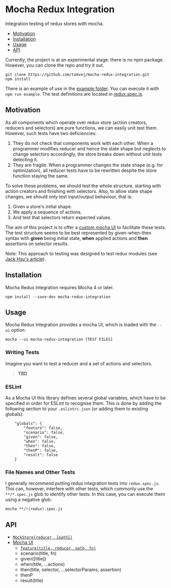 Mocha Redux Integration
=======================
Integration testing of redux stores with mocha.

* [Motivation](#motivation)
* [Installation](#installation)
* [Usage](#usage)
* [API](#api)

Currently, the project is at an experimental stage: there is no npm package. However, you can clone the repo and try it out.

```
git clone https://github.com/tomvej/mocha-redux-integration.git
npm install
```

There is an example of use in the [example folder](https://github.com/tomvej/mocha-redux-integration/blob/master/example/README.md). You can execute it with `npm run example`.
The test definitions are located in [redux.spec.js](https://github.com/tomvej/mocha-redux-integration/blob/master/example/redux.spec.js).

Motivation
----------
As all components which operate over redux store (action creators, reducers and selectors) are pure functions, we can easily unit test them. However, such tests have two deficiencies:
1. They do not check that components work with each other. When a programmer modifies reducer and hence the state shape but neglects to change selectors accordingly, the store breaks down without unit tests detecting it.
2. They are fragile. When a programmer changes the state shape (e.g. for optimization), all reducer tests have to be rewritten despite the store function staying the same.

To solve these problems, we should test the whole structure, starting with action creators and finishing with selectors. Also, to allow state shape changes, we should only test input/output behaviour, that is:
1. Given a store's initial shape.
2. We apply a sequence of actions.
3. And test that selectors return expected values.

The aim of this project is to offer a [custom mocha UI](https://github.com/mochajs/mocha/wiki/Third-party-UIs) to facilitate these tests. The test structure seems to be best represented by given-when-then syntax with **given** being initial state, **when** applied actions and **then** assertions on selector results.

Note: This approach to testing was designed to test redux modules (see [Jack Hsu's article](https://jaysoo.ca/2016/02/28/organizing-redux-application/)).

Installation
------------
Mocha Redux Integration requires Mocha 4 or later.

```
npm install --save-dev mocha-redux-integration
```

Usage
-----

Mocha Redux Integration provides a mocha UI, which is loaded with the `--ui` option:

```
mocha --ui mocha-redux-integration [TEST FILES]
```

### Writing Tests

Imagine you want to test a reducer and a set of actions and selectors.

> **TBD**

### ESLint

As a Mocha UI this library defines several global variables, which have to be specified in order for ESLint to recognise them.
This is done by adding the following section to your `.eslintrc.json` (or adding them to existing globals):
```
    "globals": {
        "feature": false,
        "scenario": false,
        "given": false,
        "when": false,
        "then": false,
        "thenP": false,
        "result": false
    }
``` 

### File Names and Other Tests

I generally recommend putting redux integration tests into `redux.spec.js`. This can, however, interfere with other tests,
which commonly use the `**/*.spec.js` glob to identify other tests. In this case, you can execute them using a negative glob:
```
mocha **/!(redux).spec.js
```

API
---

* [`MockStore(reducer, [path])`](doc/MockStore.md)
* [Mocha UI](doc/MochaUI.md)
    * [`feature(title, reducer, path, fn)`](doc/MochaUI.md#feature-title-reducer-path-fn)
    * scenario(title, fn)
    * given([title])
    * when(title, ...actions)
    * then(title, selector, ...selectorParams, assertion)
    * thenP
    * result(title)
